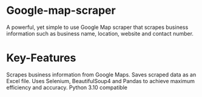 # Google-map-scraper
A powerful, yet simple to use Google Map scraper that scrapes business information such as business name, location, website and contact number.

# Key-Features
Scrapes business information from Google Maps.
Saves scraped data as an Excel file.
Uses Selenium, BeautifulSoup4 and Pandas to achieve maximum efficiency and accuracy.
Python 3.10 compatible
